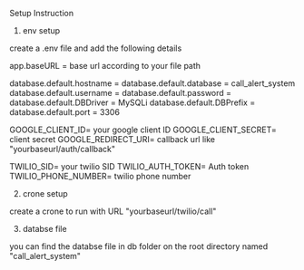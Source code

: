 Setup Instruction

1. env setup

create a .env file and add the following details

app.baseURL = base url according to your file path

database.default.hostname = 
database.default.database = call_alert_system
database.default.username = 
database.default.password = 
database.default.DBDriver = MySQLi
database.default.DBPrefix =
database.default.port = 3306

GOOGLE_CLIENT_ID= your google client ID
GOOGLE_CLIENT_SECRET= client secret
GOOGLE_REDIRECT_URI= callback url like "yourbaseurl/auth/callback"

TWILIO_SID= your twilio SID
TWILIO_AUTH_TOKEN= Auth token
TWILIO_PHONE_NUMBER= twilio phone number


2. crone setup

create a crone to run with URL "yourbaseurl/twilio/call"

3. databse file

you can find the databse file in db folder on the root directory named "call_alert_system"


